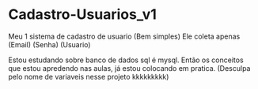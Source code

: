 # Cadastro-Usuarios_v1
 Meu 1 sistema de cadastro de usuario (Bem simples) Ele coleta apenas (Email) (Senha) (Usuario)


Estou estudando sobre banco de dados sql é mysql. Então os conceitos que estou apredendo nas aulas, já estou colocando em pratica. (Desculpa pelo nome de variaveis nesse projeto kkkkkkkkk)